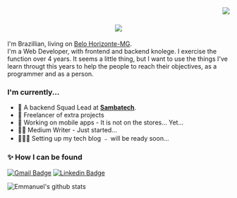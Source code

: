 <img align="right" src="https://visitor-badge.laobi.icu/badge?page_id=EmmanuelVinicius.EmmanuelVinicius">

<h1 align="center">
  <a href="https://git.io/typing-svg">
    <img src="https://readme-typing-svg.herokuapp.com/?lines=Hello,+There!+👋;I+am+Emmanuel+Vinicius;Welcome+to+my+profile!&center=true&size=30">
  </a>
</h1>

I'm Brazillian, living on [Belo Horizonte-MG](http://portalbelohorizonte.com.br/inicio).
<br>
I'm a Web Developer, with frontend and backend knolege. I exercise the function over 4 years. It seems a little thing, but I want to use the things I've learn througt this years to help the people to reach their objectives, as a programmer and as a person.
<br>

### I'm currently...

 - 🐝 A backend Squad Lead at [**Sambatech**](https://sambatech.com/).
 - 💼 Freelancer of extra projects
 - 📱 Working on mobile apps - It is not on the stores... Yet...
 - ✍🏻 Medium Writer - Just started...
 - 👷🏽‍♂️ Setting up my tech blog ﹣ will be ready soon...


### ✨ How I can be found
[![Gmail Badge](https://img.shields.io/badge/-emmanuel.vinicius.98@gmail.com-c14438?style=flat-square&logo=Gmail&logoColor=white&link=mailto:emmanuel.vinicius.98@gmail.com)](mailto:emmanuel.vinicius.98@gmail.com)
[![Linkedin Badge](https://img.shields.io/badge/-Emmanuel%20Vinicius-blue?style=flat-square&logo=Linkedin&logoColor=white&link=https://www.linkedin.com/in/emmanuel-vinicius/)](https://www.linkedin.com/in/emmanuel-vinicius/) 

![Emmanuel's github stats](https://github-readme-stats.vercel.app/api?username=EmmanuelVinicius&hide=issues,stars&show_icons=true&theme=dark)
